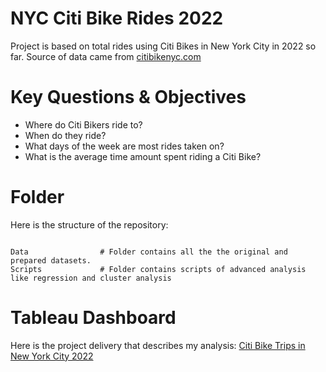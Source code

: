 # NYC Citi Bike Rides 2022

Project is based on total rides using Citi Bikes in New York City in 2022 so far. Source of data came from [citibikenyc.com](https://ride.citibikenyc.com/system-data)

# Key Questions & Objectives

* Where do Citi Bikers ride to? 
* When do they ride? 
* What days of the week are most rides taken on? 
* What is the average time amount spent riding a Citi Bike?


# Folder

Here is the structure of the repository:

```

Data                # Folder contains all the the original and prepared datasets. 
Scripts             # Folder contains scripts of advanced analysis like regression and cluster analysis

```

# Tableau Dashboard

Here is the project delivery that describes my analysis: [Citi Bike Trips in New York City 2022](https://public.tableau.com/app/profile/matthew3308/viz/CitiBikeTripsinNewYorkCity2022/Dashboard1)
